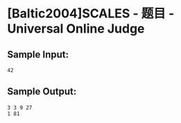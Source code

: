 # [Baltic2004]SCALES - 题目 - Universal Online Judge


## Sample Input: 
```
42
```

## Sample Output: 
```
3 3 9 27
1 81
```
